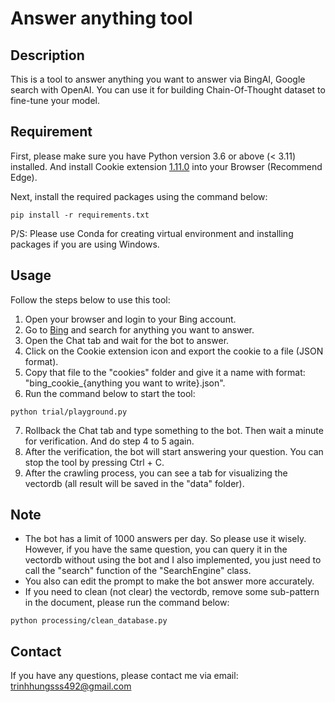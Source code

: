 # Answer anything tool

## Description
This is a tool to answer anything you want to answer via BingAI, Google search with OpenAI. You can use it for building Chain-Of-Thought dataset to fine-tune your model.

## Requirement
First, please make sure you have Python version 3.6 or above (< 3.11) installed.
And install Cookie extension [1.11.0](https://chrome.google.com/webstore/detail/cookie-editor/hlkenndednhfkekhgcdicdfddnkalmdm)
into your Browser (Recommend Edge).

Next, install the required packages using the command below:
```
pip install -r requirements.txt
```
P/S: Please use Conda for creating virtual environment and installing packages if you are using Windows.

## Usage
Follow the steps below to use this tool:
1. Open your browser and login to your Bing account.
2. Go to [Bing](https://www.bing.com/) and search for anything you want to answer.
3. Open the Chat tab and wait for the bot to answer.
4. Click on the Cookie extension icon and export the cookie to a file (JSON format).
5. Copy that file to the "cookies" folder and give it a name with format: "bing_cookie_{anything you want to write}.json".
6. Run the command below to start the tool:
```
python trial/playground.py
```
7. Rollback the Chat tab and type something to the bot. Then wait a minute for verification. And do step 4 to 5 again.
8. After the verification, the bot will start answering your question. You can stop the tool by pressing Ctrl + C.
9. After the crawling process, you can see a tab for visualizing the vectordb (all result will be saved in the "data" folder).

## Note
- The bot has a limit of 1000 answers per day. So please use it wisely. However, if you have the same question, you can query it in the vectordb without using the bot and I also implemented, you just need to call the "search" function of the "SearchEngine" class.
- You also can edit the prompt to make the bot answer more accurately.
- If you need to clean (not clear) the vectordb, remove some sub-pattern in the document, please run the command below:
```
python processing/clean_database.py
```

## Contact
If you have any questions, please contact me via email: [trinhhungsss492@gmail.com](mailto:trinhhungsss492@gmail.com)